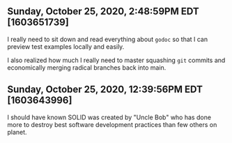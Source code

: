 ## Sunday, October 25, 2020, 2:48:59PM EDT [1603651739]

I really need to sit down and read everything about `godoc` so that I
can preview test examples locally and easily.

I also realized how much I really need to master squashing `git` commits
and economically merging radical branches back into main.

## Sunday, October 25, 2020, 12:39:56PM EDT [1603643996]

I should have known SOLID was created by "Uncle Bob" who has done more
to destroy best software development practices than few others on
planet.

